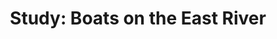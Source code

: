 ---
num:        "019"
cat:        x
title:      "Study: Boats on the East River"
path:       boats
---